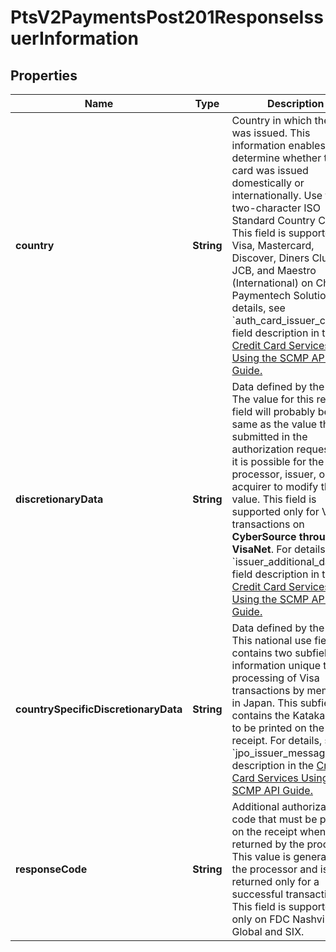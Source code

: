 
# PtsV2PaymentsPost201ResponseIssuerInformation

## Properties
Name | Type | Description | Notes
------------ | ------------- | ------------- | -------------
**country** | **String** | Country in which the card was issued. This information enables you to determine whether the card was issued domestically or internationally. Use the two-character ISO Standard Country Codes.  This field is supported for Visa, Mastercard, Discover, Diners Club, JCB, and Maestro (International) on Chase Paymentech Solutions.  For details, see &#x60;auth_card_issuer_country&#x60; field description in the [Credit Card Services Using the SCMP API Guide.](https://apps.cybersource.com/library/documentation/dev_guides/CC_Svcs_SCMP_API/html/)  |  [optional]
**discretionaryData** | **String** | Data defined by the issuer.  The value for this reply field will probably be the same as the value that you submitted in the authorization request, but it is possible for the processor, issuer, or acquirer to modify the value.  This field is supported only for Visa transactions on **CyberSource through VisaNet**.  For details, see &#x60;issuer_additional_data&#x60; field description in the [Credit Card Services Using the SCMP API Guide.](https://apps.cybersource.com/library/documentation/dev_guides/CC_Svcs_SCMP_API/html/)  |  [optional]
**countrySpecificDiscretionaryData** | **String** | Data defined by the issuer.  This national use field contains two subfields for information unique to the processing of Visa transactions by members in Japan. This subfield contains the Katakana text to be printed on the receipt. For details, see &#x60;jpo_issuer_message&#x60; field description in the [Credit Card Services Using the SCMP API Guide.](https://apps.cybersource.com/library/documentation/dev_guides/CC_Svcs_SCMP_API/html/)  |  [optional]
**responseCode** | **String** | Additional authorization code that must be printed on the receipt when returned by the processor.  This value is generated by the processor and is returned only for a successful transaction.  This field is supported only on FDC Nashville Global and SIX.  |  [optional]



